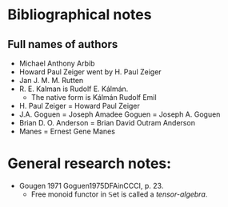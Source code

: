 # Bibliographical notes

## Full names of authors
 * Michael Anthony Arbib
 * Howard Paul Zeiger went by H. Paul Zeiger
 * Jan J. M. M. Rutten
 * R. E. Kalman is Rudolf E. Kálmán.
     + The native form is Kálmán Rudolf Emil
 * H. Paul Zeiger = Howard Paul Zeiger
 * J.A. Goguen = Joseph Amadee Goguen = Joseph A. Goguen
 * Brian D. O. Anderson = Brian David Outram Anderson
 * Manes = Ernest Gene Manes

# General research notes:
 * Gougen 1971 Goguen1975DFAinCCCI, p. 23.
     + Free monoid functor in 𝕊et is called a *tensor-algebra*.
